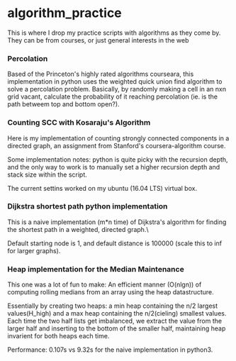 # algorithm_practice

This is where I drop my practice scripts with algorithms as they come by. They can be from courses, or just general interests in the web

### Percolation
Based of the Princeton's highly rated algorithms courseara, this implementation in python uses the weighted quick union find algorithm to solve a percolation problem. Basically, by randomly making a cell in an nxn grid vacant, calculate the probability of it reaching percolation (ie. is the path betweem top and bottom open?).

### Counting SCC with Kosaraju's Algorithm
Here is my implementation of counting strongly connected components in a directed graph, an assignment from Stanford's coursera-algorithm course.

Some implementation notes: python is quite picky with the recursion depth, and the only way to work is to manually set a higher recursion depth and stack size within the script.

The current settins worked on my ubuntu (16.04 LTS) virtual box.

### Dijkstra shortest path python implementation

This is a naive implementation (m*n time) of Dijkstra's algorithm for finding the shortest path in a weighted, directed graph.\

Default starting node is 1, and default distance is 100000 (scale this to inf for larger graphs).

### Heap implementation for the Median Maintenance

This one was a lot of fun to make: An efficient manner (O(nlgn)) of computing rolling medians from an array using the heap datastructure. 

Essentially by creating two heaps: a min heap containing the n/2 largest values(H_high) and a max heap containing the n/2(cieling) smallest values. Each time the two half lists get imbalanced, we extract the value from the larger half and inserting to the bottom of the smaller half, maintaining heap invarient for both heaps each time. 

Performance: 0.107s vs 9.32s for the naive implementation in python3. 
